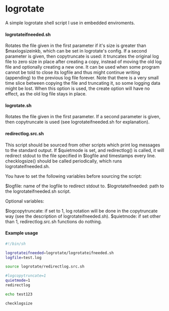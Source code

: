 logrotate
=========

A simple logrotate shell script I use in embedded enviroments.

#### logrotateifneeded.sh
Rotates the file given in the first parameter if it's size is greater than
$maxlogsizeinkb, which can be set in logrotate's config. If a second parameter
is given, then copytruncate is used: it truncates the original log file to
zero size in place after creating a copy, instead of moving the old log file
and optionally creating a new one. It can be used  when some program cannot
be told to close its logfile and thus might continue writing (appending) to
the previous log file forever. Note that there is a very small time slice
between copying the file and truncating it, so some logging data might be
lost. When this option is used, the create option will have no effect, as
the old log file stays in place.

#### logrotate.sh
Rotates the file given in the first parameter. If a second parameter is given,
then copytruncate is used (see logrotateifneeded.sh for explanation).

#### redirectlog.src.sh
This script should be sourced from other scripts which print log messages to
the standard output. If $quietmode is set, and redirectlog() is called, it
will redirect stdout to the file specified in $logfile and timestamps every
line. checklogsize() should be called periodically, which runs
logrotateifneeded.sh.

You have to set the following variables before sourcing the script:

$logfile: name of the logfile to redirect stdout to.
$logrotateifneeded: path to the logrotateifneeded.sh script.

Optional variables:

$logcopytruncate: if set to 1, log rotation will be done in the copytruncate
way (see the description of logrotateifneeded.sh).
$quietmode: if set other than 1, redirectlog.src.sh functions do nothing.

#### Example usage
```bash
#!/bin/sh

logrotateifneeded=logrotate/logrotateifneeded.sh
logfile=test.log

source logrotate/redirectlog.src.sh

#logcopytruncate=1
quietmode=1
redirectlog

echo test123

checklogsize
```
